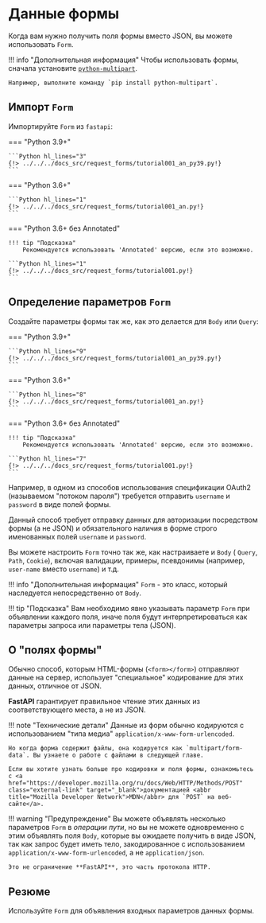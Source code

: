 # Данные формы

Когда вам нужно получить поля формы вместо JSON, вы можете использовать `Form`.

!!! info "Дополнительная информация"
    Чтобы использовать формы, сначала установите <a href="https://andrew-d.github.io/python-multipart/" class="external-link" target="_blank">`python-multipart`</a>.

    Например, выполните команду `pip install python-multipart`.

## Импорт `Form`

Импортируйте `Form` из `fastapi`:

=== "Python 3.9+"

    ```Python hl_lines="3"
    {!> ../../../docs_src/request_forms/tutorial001_an_py39.py!}
    ```

=== "Python 3.6+"

    ```Python hl_lines="1"
    {!> ../../../docs_src/request_forms/tutorial001_an.py!}
    ```

=== "Python 3.6+ без Annotated"

    !!! tip "Подсказка"
        Рекомендуется использовать 'Annotated' версию, если это возможно.

    ```Python hl_lines="1"
    {!> ../../../docs_src/request_forms/tutorial001.py!}
    ```

## Определение параметров `Form`

Создайте параметры формы так же, как это делается для `Body` или `Query`:

=== "Python 3.9+"

    ```Python hl_lines="9"
    {!> ../../../docs_src/request_forms/tutorial001_an_py39.py!}
    ```

=== "Python 3.6+"

    ```Python hl_lines="8"
    {!> ../../../docs_src/request_forms/tutorial001_an.py!}
    ```

=== "Python 3.6+ без Annotated"

    !!! tip "Подсказка"
        Рекомендуется использовать 'Annotated' версию, если это возможно.

    ```Python hl_lines="7"
    {!> ../../../docs_src/request_forms/tutorial001.py!}
    ```

Например, в одном из способов использования спецификации OAuth2 (называемом "потоком пароля") требуется отправить `username` и `password` в виде полей формы.

Данный способ требует отправку данных для авторизации посредством формы (а не JSON) и обязательного наличия в форме строго именованных полей  `username` и `password`.

Вы можете настроить `Form` точно так же, как настраиваете и  `Body` ( `Query`, `Path`, `Cookie`), включая валидации, примеры, псевдонимы (например, `user-name` вместо `username`) и т.д.

!!! info "Дополнительная информация"
    `Form` - это класс, который наследуется непосредственно от `Body`.

!!! tip "Подсказка"
   Вам необходимо явно указывать параметр `Form` при объявлении каждого поля, иначе поля будут интерпретироваться как параметры запроса или параметры тела (JSON).

## О "полях формы"

Обычно способ, которым HTML-формы (`<form></form>`) отправляют данные на сервер, использует "специальное" кодирование для этих данных, отличное от JSON.

**FastAPI** гарантирует правильное чтение этих данных из соответствующего места, а не из JSON.

!!! note "Технические детали"
    Данные из форм обычно кодируются с использованием "типа медиа" `application/x-www-form-urlencoded`.

    Но когда форма содержит файлы, она кодируется как `multipart/form-data`. Вы узнаете о работе с файлами в следующей главе.

    Если вы хотите узнать больше про кодировки и поля формы, ознакомьтесь с <a href="https://developer.mozilla.org/ru/docs/Web/HTTP/Methods/POST" class="external-link" target="_blank">документацией <abbr title="Mozilla Developer Network">MDN</abbr> для `POST` на веб-сайте</a>.

!!! warning "Предупреждение"
    Вы можете объявлять несколько параметров `Form` в *операции пути*, но вы не можете одновременно с этим объявлять поля `Body`, которые вы ожидаете получить в виде JSON, так как запрос будет иметь тело, закодированное с использованием `application/x-www-form-urlencoded`, а не `application/json`.

    Это не ограничение **FastAPI**, это часть протокола HTTP.

## Резюме

Используйте `Form` для объявления входных параметров данных формы.
